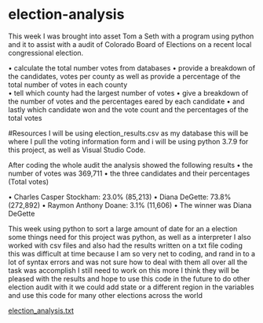 # election-analysis

  This week I was brought into asset Tom a Seth with a program using python and it to assist with a audit of Colorado Board of Elections on a recent local congressional election.
  
•	calculate the total number votes from  databases 
•	provide a breakdown of the candidates, votes per county as well as provide a percentage of the total number of votes in each county  
•	tell which county had the largest number of votes 
•	give a breakdown of the number of votes and the percentages eared by each candidate 
•	and lastly which candidate won and the vote count and the percentages of the total votes 

#Resources 
I will be using election_results.csv as my database this will be where I pull the voting information form and i will be using python 3.7.9 for this project, as well as Visual Studio Code.

After coding the whole audit the analysis showed the following results 
•	the number of votes was 369,711
•	the three candidates and their percentages (Total votes)

•	Charles Casper Stockham: 23.0% (85,213)
•	Diana DeGette: 73.8% (272,892)
•	Raymon Anthony Doane: 3.1% (11,606)
• The winner was Diana DeGette 

This week using python to sort a large amount of date for an a election some things need for this project was python, as well as a interpreter I also worked with csv files and also had the results written on a txt file coding this was difficult at time because I am so very net to coding, and rand in to a lot of syntax errors and was not sure how to deal with them all over all the task was accomplish I still need to work on this more I think they will be pleased with the results and hope to use this code in the future to do other election audit with it we could add state or a different region in the variables and use this code for many other elections across the world 

[election_analysis.txt](https://github.com/VitaminDsun/election-analysis/files/8140448/election_analysis.txt)


